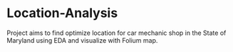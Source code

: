 # Location-Analysis
Project aims to find optimize location for car mechanic shop in the State of Maryland using EDA and visualize with Folium map.
